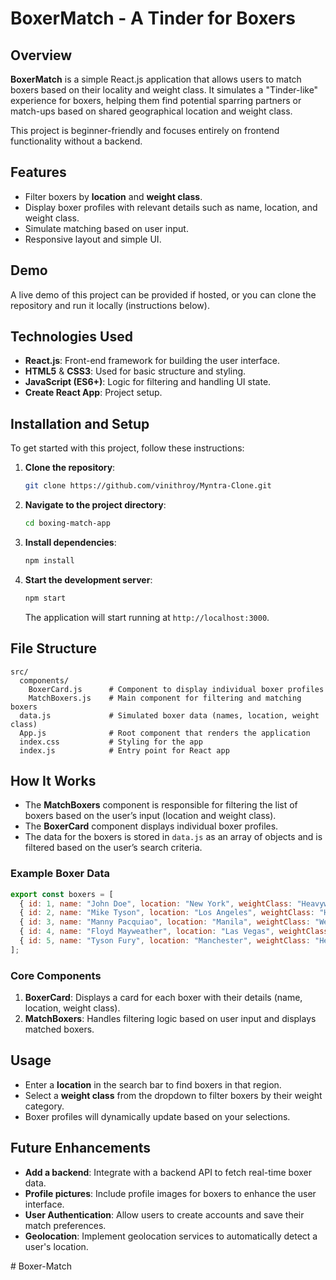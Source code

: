 



# BoxerMatch - A Tinder for Boxers

## Overview

**BoxerMatch** is a simple React.js application that allows users to match boxers based on their locality and weight class. It simulates a "Tinder-like" experience for boxers, helping them find potential sparring partners or match-ups based on shared geographical location and weight class.

This project is beginner-friendly and focuses entirely on frontend functionality without a backend.

## Features

- Filter boxers by **location** and **weight class**.
- Display boxer profiles with relevant details such as name, location, and weight class.
- Simulate matching based on user input.
- Responsive layout and simple UI.

## Demo

A live demo of this project can be provided if hosted, or you can clone the repository and run it locally (instructions below).

## Technologies Used

- **React.js**: Front-end framework for building the user interface.
- **HTML5** & **CSS3**: Used for basic structure and styling.
- **JavaScript (ES6+)**: Logic for filtering and handling UI state.
- **Create React App**: Project setup.

## Installation and Setup

To get started with this project, follow these instructions:

1. **Clone the repository**:
   ```bash
   git clone https://github.com/vinithroy/Myntra-Clone.git
   ```

2. **Navigate to the project directory**:
   ```bash
   cd boxing-match-app
   ```

3. **Install dependencies**:
   ```bash
   npm install
   ```

4. **Start the development server**:
   ```bash
   npm start
   ```

   The application will start running at `http://localhost:3000`.

## File Structure

```plaintext
src/
  components/
    BoxerCard.js      # Component to display individual boxer profiles
    MatchBoxers.js    # Main component for filtering and matching boxers
  data.js             # Simulated boxer data (names, location, weight class)
  App.js              # Root component that renders the application
  index.css           # Styling for the app
  index.js            # Entry point for React app
```

## How It Works

- The **MatchBoxers** component is responsible for filtering the list of boxers based on the user’s input (location and weight class).
- The **BoxerCard** component displays individual boxer profiles.
- The data for the boxers is stored in `data.js` as an array of objects and is filtered based on the user’s search criteria.

### Example Boxer Data

```javascript
export const boxers = [
  { id: 1, name: "John Doe", location: "New York", weightClass: "Heavyweight" },
  { id: 2, name: "Mike Tyson", location: "Los Angeles", weightClass: "Heavyweight" },
  { id: 3, name: "Manny Pacquiao", location: "Manila", weightClass: "Welterweight" },
  { id: 4, name: "Floyd Mayweather", location: "Las Vegas", weightClass: "Welterweight" },
  { id: 5, name: "Tyson Fury", location: "Manchester", weightClass: "Heavyweight" },
];
```

### Core Components

1. **BoxerCard**: Displays a card for each boxer with their details (name, location, weight class).
2. **MatchBoxers**: Handles filtering logic based on user input and displays matched boxers.

## Usage

- Enter a **location** in the search bar to find boxers in that region.
- Select a **weight class** from the dropdown to filter boxers by their weight category.
- Boxer profiles will dynamically update based on your selections.

## Future Enhancements

- **Add a backend**: Integrate with a backend API to fetch real-time boxer data.
- **Profile pictures**: Include profile images for boxers to enhance the user interface.
- **User Authentication**: Allow users to create accounts and save their match preferences.
- **Geolocation**: Implement geolocation services to automatically detect a user's location.



#   B o x e r - M a t c h  
 